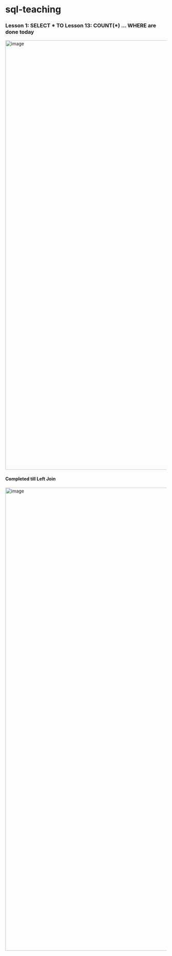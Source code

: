 # sql-teaching

### Lesson 1: SELECT * TO Lesson 13: COUNT(*) ... WHERE are done today


<img width="1335" alt="image" src="https://github.com/user-attachments/assets/ad69fc21-a154-490e-b255-27b93dcad8df">


#### Completed till Left Join

<img width="1440" alt="image" src="https://github.com/user-attachments/assets/41478ad5-15ce-4e39-a95d-aa2734673daa">

